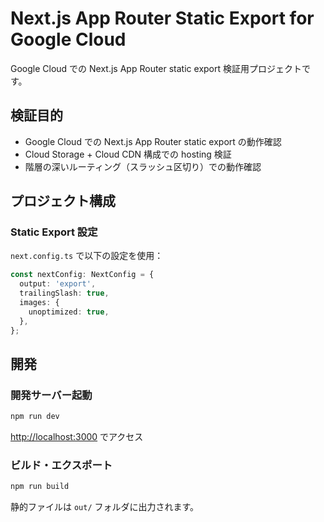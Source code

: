 # Next.js App Router Static Export for Google Cloud

Google Cloud での Next.js App Router static export 検証用プロジェクトです。

## 検証目的

- Google Cloud での Next.js App Router static export の動作確認
- Cloud Storage + Cloud CDN 構成での hosting 検証
- 階層の深いルーティング（スラッシュ区切り）での動作確認

## プロジェクト構成

### Static Export 設定

`next.config.ts` で以下の設定を使用：

```typescript
const nextConfig: NextConfig = {
  output: 'export',
  trailingSlash: true,
  images: {
    unoptimized: true,
  },
};
```

## 開発

### 開発サーバー起動

```bash
npm run dev
```

[http://localhost:3000](http://localhost:3000) でアクセス

### ビルド・エクスポート

```bash
npm run build
```

静的ファイルは `out/` フォルダに出力されます。
